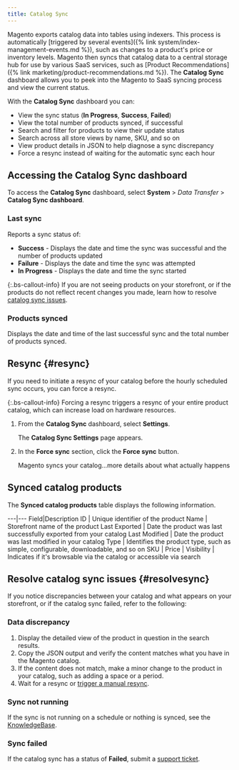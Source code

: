 ```yaml
---
title: Catalog Sync
---
```


Magento exports catalog data into tables using indexers. This process is automatically [triggered by several events]({% link system/index-management-events.md %}), such as changes to a product's price or inventory levels. Magento then syncs that catalog data to a central storage hub for use by various SaaS services, such as [Product Recommendations]({% link marketing/product-recommendations.md %}). The **Catalog Sync** dashboard allows you to peek into the Magento to SaaS syncing process and view the current status.

With the **Catalog Sync** dashboard you can:

-  View the sync status (**In Progress**, **Success**, **Failed**)
-  View the total number of products synced, if successful
-  Search and filter for products to view their update status
-  Search across all store views by name, SKU, and so on
-  View product details in JSON to help diagnose a sync discrepancy
-  Force a resync instead of waiting for the automatic sync each hour

## Accessing the Catalog Sync dashboard

To access the **Catalog Sync** dashboard, select **System** > _Data Transfer_ > **Catalog Sync dashboard**.

### Last sync

Reports a sync status of:

-  **Success** - Displays the date and time the sync was successful and the number of products updated
-  **Failure** - Displays the date and time the sync was attempted
-  **In Progress** - Displays the date and time the sync started

{:.bs-callout-info}
If you are not seeing products on your storefront, or if the products do not reflect recent changes you made, learn how to resolve [catalog sync issues](#resolvesync).

### Products synced

Displays the date and time of the last successful sync and the total number of products synced.

## Resync {#resync}

If you need to initiate a resync of your catalog before the hourly scheduled sync occurs, you can force a resync.

   {:.bs-callout-info}
   Forcing a resync triggers a resync of your entire product catalog, which can increase load on hardware resources.

1. From the **Catalog Sync** dashboard, select **Settings**.

   The **Catalog Sync Settings** page appears.

1. In the **Force sync** section, click the **Force sync** button.

   Magento syncs your catalog...more details about what actually happens

## Synced catalog products

The **Synced catalog products** table displays the following information.

---|---
Field|Description
ID | Unique identifier of the product
Name | Storefront name of the product
Last Exported | Date the product was last successfully exported from your catalog
Last Modified | Date the product was last modified in your catalog
Type | Identifies the product type, such as simple, configurable, downloadable, and so on
SKU |
Price |
Visibility | Indicates if it's browsable via the catalog or accessible via search

## Resolve catalog sync issues {#resolvesync}

If you notice discrepancies between your catalog and what appears on your storefront, or if the catalog sync failed, refer to the following:

### Data discrepancy

1. Display the detailed view of the product in question in the search results.
1. Copy the JSON output and verify the content matches what you have in the Magento catalog.
1. If the content does not match, make a minor change to the product in your catalog, such as adding a space or a period.
1. Wait for a resync or [trigger a manual resync](#resync).

### Sync not running

If the sync is not running on a schedule or nothing is synced, see the [KnowledgeBase](https://support.magento.com/hc/en-us/articles/360042224851).

### Sync failed

If the catalog sync has a status of **Failed**, submit a [support ticket](https://support.magento.com/hc/en-us/articles/360019088251).

